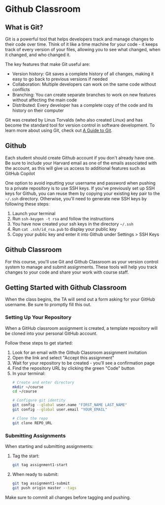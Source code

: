 # Github Classroom 

## What is Git?
Git is a powerful tool that helps developers track and manage changes to their code over time. Think of it like a time machine for your code - it keeps track of every version of your files, allowing you to see what changed, when it changed, and who changed it.

The key features that make Git useful are:
- Version history: Git saves a complete history of all changes, making it easy to go back to previous versions if needed
- Collaboration: Multiple developers can work on the same code without conflicts
- Branching: You can create separate branches to work on new features without affecting the main code
- Distributed: Every developer has a complete copy of the code and its history on their computer

Git was created by Linus Torvalds (who also created Linux) and has become the standard tool for version control in software development. To learn more about using Git, check out [A Guide to Git](https://missing.csail.mit.edu/2020/version-control/).

## Github 

Each student should create Github account if you don't already have one. Be sure to include your Harvard email as one of the emails associated with the account, as this will give us access to additional features such as GitHub Copilot


One option to avoid inputting your username and password when pushing to a private repository is to use SSH keys. If you've previously set up SSH keys for Github, you can reuse them by copying your existing key pair to the `~/.ssh` directory. Otherwise, you'll need to generate new SSH keys by following these steps:

1. Launch your terminal
2. Run `ssh-keygen -t rsa` and follow the instructions
3. You have now created your ssh keys in the directory `~/.ssh`
4. Run `cat .ssh/id_rsa.pub` to display your public key
5. Copy your public key and enter it into Github under Settings > SSH Keys


## Github Classroom

For this course, you'll use Git and Github Classroom as your version control system to manage and submit assignments. These tools will help you track changes to your code and share your work with course staff.

## Getting Started with Github Classroom

When the class begins, the TA will send out a form asking for your GitHub username. Be sure to promptly fill this out. 


### Setting Up Your Repository

When a GitHub classroom assignment is created, a template repository will be cloned into your personal GitHub account. 

Follow these steps to get started:

1. Look for an email with the Github Classroom assignment invitation
2. Open the link and select "Accept this assignment" 
3. Wait for your repository to be created - you'll see a confirmation page
4. Find the repository URL by clicking the green "Code" button
5. In your terminal:
   ```bash
   # Create and enter directory
   mkdir ~/course
   cd ~/course
   
   # Configure git identity
   git config --global user.name "FIRST_NAME LAST_NAME"
   git config --global user.email "YOUR_EMAIL"
   
   # Clone the repo
   git clone REPO_URL
   ```

### Submitting Assignments

When starting and submitting assignments:

1. Tag the start:
   ```bash
   git tag assignment1-start
   ```

2. When ready to submit:
   ```bash 
   git tag assignment1-submit
   git push origin master --tags
   ```

Make sure to commit all changes before tagging and pushing.
